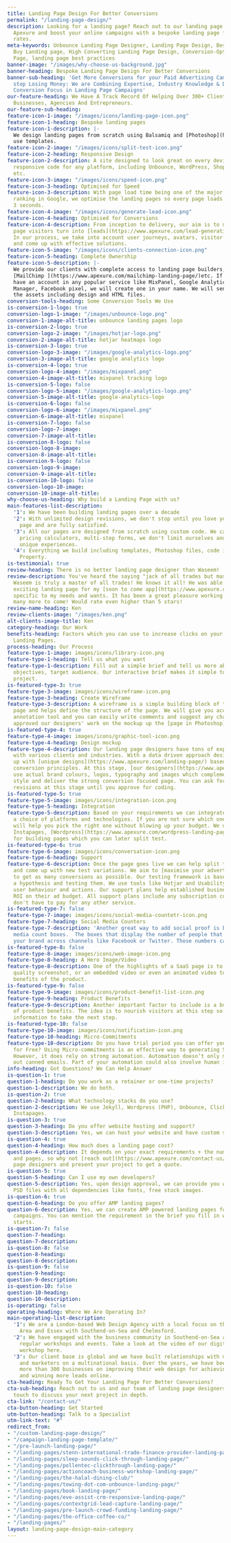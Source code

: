 ```yaml
---
title: Landing Page Design For Better Conversions
permalink: "/landing-page-design/"
description: Looking for a landing page? Reach out to our landing page designers at
  Apexure and boost your online campaigns with a bespoke landing page for better conversion
  rates.
meta-keywords: Unbounce Landing Page Designer, Landing Page Design, Best Landing Pages,
  Buy Landing page, High Converting Landing Page Design, Conversion-Optimized Landing
  Page, landing page best practices
banner-image: "/images/why-choose-us-background.jpg"
banner-heading: Bespoke Landing Page Design For Better Conversions
banner-sub-heading: 'Get More Conversions for your Paid Advertising Campaigns and
  stop Losing Money: We are Combining Expertise, Industry Knowledge & Design for Ultimate
  Conversion Focus in Landing Page Campaigns'
our-feature-heading: We Have A Track Record Of Helping Over 300+ Clients Including
  Businesses, Agencies And Entrepreneurs.
our-feature-sub-heading: 
feature-icon-1-image: "/images/icons/landing-page-icon.png"
feature-icon-1-heading: Bespoke landing pages
feature-icon-1-description: |-
  We design landing pages from scratch using Balsamiq and [Photoshop](https://www.apexure.com/photoshop-landing-page/).Every landing page is unique and tailored for your business. We use Psychological Persuasive drivers to turn your page into a [lead generating machine](https://www.apexure.com/lead-capture-page-template/). Everything on your landing page is designed and hand coded from scratch, we do not
  use templates.
feature-icon-2-image: "/images/icons/split-test-icon.png"
feature-icon-2-heading: Responsive Design
feature-icon-2-description: A site designed to look great on every device. Custom
  responsive code for any platform, including Unbounce, WordPress, Shopify, Jekyll,
  etc.
feature-icon-3-image: "/images/icons/speed-icon.png"
feature-icon-3-heading: Optimised for Speed
feature-icon-3-description: With page load time being one of the major factors for
  ranking in Google, we optimise the landing pages so every page loads in less than
  3 seconds.
feature-icon-4-image: "/images/icons/generate-lead-icon.png"
feature-icon-4-heading: Optimised for Conversions
feature-icon-4-description: From inception to delivery, our aim is to make your landing
  page visitors turn into [leads](https://www.apexure.com/lead-generation-page-template/).
  In our process, we take into account user journeys, avatars, visitor objections
  and come up with effective solutions.
feature-icon-5-image: "/images/icons/clients-connection-icon.png"
feature-icon-5-heading: Complete Ownership
feature-icon-5-description: |-
  We provide our clients with complete access to landing page builders, including access to tools like [Unbounce](https://www.apexure.com/unbounce-landing-page-designer/),
  [MailChimp ](https://www.apexure.com/mailchimp-landing-page/)etc. If you do not
  have an account in any popular service like MixPanel, Google Analytics, Google tag
  Manager, Facebook pixel, we will create one in your name. We will send over all
  the assets including design and HTML files.
conversion-tools-heading: Some Conversion Tools We Use
is-conversion-1-logo: true
conversion-logo-1-image: "/images/unbounce-logo.png"
conversion-1-image-alt-title: unbounce landing pages logo
is-conversion-2-logo: true
conversion-logo-2-image: "/images/hotjar-logo.png"
conversion-2-image-alt-title: hotjar heatmaps logo
is-conversion-3-logo: true
conversion-logo-3-image: "/images/google-analytics-logo.png"
conversion-3-image-alt-title: google analytics logo
is-conversion-4-logo: true
conversion-logo-4-image: "/images/mixpanel.png"
conversion-4-image-alt-title: mixpanel tracking logo
is-conversion-5-logo: false
conversion-logo-5-image: "/images/google-analytics-logo.png"
conversion-5-image-alt-title: google-analytics-logo
is-conversion-6-logo: false
conversion-logo-6-image: "/images/mixpanel.png"
conversion-6-image-alt-title: mixpanel
is-conversion-7-logo: false
conversion-logo-7-image: 
conversion-7-image-alt-title: 
is-conversion-8-logo: false
conversion-logo-8-image: 
conversion-8-image-alt-title: 
is-conversion-9-logo: false
conversion-logo-9-image: 
conversion-9-image-alt-title: 
is-conversion-10-logo: false
conversion-logo-10-image: 
conversion-10-image-alt-title: 
why-choose-us-heading: Why build a Landing Page with us?
main-features-list-description:
  '1': We have been building landing pages over a decade
  '2': With unlimited design revisions, we don't stop until you love your new landing
    page and are fully satisfied.
  '3': All our pages are designed from scratch using custom code. We can build custom
    pricing calculators, multi-step forms, we don't limit ourselves and push to create
    unique experiences.
  '4': Everything we build including templates, Photoshop files, code is your Intellectual
    Property.
is-testimonial: true
review-heading: There is no better landing page designer than Waseem!
review-description: You've heard the saying "jack of all trades but master of none."
  Waseem is truly a master of all trades! He knows it all! He was able to create an
  exciting landing page for my [soon to come app](https://www.apexure.com/mobile-landing-page/)
  specific to my needs and wants. It has been a great pleasure working with you, and
  many more to come! Would rate even higher than 5 stars!
review-name-heading: Ken
review-clients-image: "/images/ken.png"
alt-clients-image-title: Ken
category-heading: Our Work
benefits-heading: Factors which you can use to increase clicks on your Mobile App
  Landing Pages.
process-heading: Our Process
feature-type-1-image: images/icons/library-icon.png
feature-type-1-heading: Tell us what you want
feature-type-1-description: Fill out a simple brief and tell us more about your business
  objectives, target audience. Our interactive brief makes it simple to describe your
  project.
is-featured-type-3: true
feature-type-3-image: images/icons/wireframe-icon.png
feature-type-3-heading: Create Wireframe
feature-type-3-description: A wireframe is a simple building block of the landing
  page and helps define the structure of the page. We will give you access to our
  annotation tool and you can easily write comments and suggest any changes. Once
  approved our designers' work on the mockup up the [page in Photoshop](https://www.apexure.com/photoshop-landing-page/).
is-featured-type-4: true
feature-type-4-image: images/icons/graphic-tool-icon.png
feature-type-4-heading: Design mockup
feature-type-4-description: Our landing page designers have tons of experience working
  with various clients and industries. With a data driven approach designers come
  up with [unique designs](https://www.apexure.com/landing-page/) based on strong
  conversion principles. At this stage, [our designers](https://www.apexure.com/unbounce-landing-page-designer/)
  use actual brand colours, logos, typography and images which complement the brand
  style and deliver the strong conversion focused page. You can ask for unlimited
  revisions at this stage until you approve for coding.
is-featured-type-5: true
feature-type-5-image: images/icons/integration-icon.png
feature-type-5-heading: Integration
feature-type-5-description: Based on your requirements we can integrate the page with
  a choice of platforms and technologies. If you are not sure which one to use, we
  will help you pick the right one without blowing up your budget. We use [Unbounce](https://www.apexure.com/unbounce-landing-page-designer/),
  Instapages, [Wordpress](https://www.apexure.com/wordpress-landing-page/), Clickfunnels
  for building pages which you can later split test.
is-featured-type-6: true
feature-type-6-image: images/icons/conversation-icon.png
feature-type-6-heading: Support
feature-type-6-description: Once the page goes live we can help split test the page
  and come up with new test variations. We aim to [maximise your advertising budget](https://www.apexure.com/ppc-landing-page/)
  to get as many conversions as possible. Our testing framework is based on creating
  a hypothesis and testing them. We use tools like Hotjar and UsabilityHub to understand
  user behaviour and actions. Our support plans help established businesses to maximise
  ROI on their ad budget. All support plans include any subscription costs so you
  don't have to pay for any other service.
is-featured-type-7: false
feature-type-7-image: images/icons/social-media-countetr-icon.png
feature-type-7-heading: Social Media Counters
feature-type-7-description: 'Another great way to add social proof is by adding social
  media count boxes.  The boxes that display the number of people that have liked
  your brand across channels like Facebook or Twitter. Those numbers can’t be faked. '
is-featured-type-8: false
feature-type-8-image: images/icons/web-image-icon.png
feature-type-8-heading: A Hero Image/Video
feature-type-8-description: One of the highlights of a SaaS page is to include a high
  quality screenshot, or an embedded video or even an animated video to explain the
  benefits of the product.
is-featured-type-9: false
feature-type-9-image: images/icons/product-benefit-list-icon.png
feature-type-9-heading: Product Benefits
feature-type-9-description: Another important factor to include is a bulleted list
  of product benefits. The idea is to nourish visitors at this step so they get enough
  information to take the next step.
is-featured-type-10: false
feature-type-10-image: images/icons/notification-icon.png
feature-type-10-heading: Micro-Commitments
feature-type-10-description: Do you have trial period you can offer your customers
  for Free? Using Micro-commitments is an effective way to generating SaaS sign-ups.
  However, it does rely on strong automation. Automation doesn’t only mean sending
  out canned emails. Part of your automation could also involve human interaction.
info-heading: Got Questions? We Can Help Answer
is-question-1: true
question-1-heading: Do you work as a retainer or one-time projects?
question-1-description: We do both.
is-question-2: true
question-2-heading: What technology stacks do you use?
question-2-description: We use Jekyll, Wordpress (PHP), Unbounce, Clickfunnels and
  Instapages.
is-question-3: true
question-3-heading: Do you offer website hosting and support?
question-3-description: Yes, we can host your website and have custom support packages.
is-question-4: true
question-4-heading: How much does a landing page cost?
question-4-description: It depends on your exact requirements + the number of variations
  and pages, so why not [reach out](https://www.apexure.com/contact-us/) to our landing
  page designers and present your project to get a quote.
is-question-5: true
question-5-heading: Can I use my own developers?
question-5-description: Yes, upon design approval, we can provide you with editable
  PSD files with all dependencies like fonts, free stock images.
is-question-6: true
question-6-heading: Do you offer AMP landing pages?
question-6-description: Yes, we can create AMP powered landing pages for your mobile
  campaigns. You can mention the requirement in the brief you fill in when the project
  starts.
is-question-7: false
question-7-heading: 
question-7-description: 
is-question-8: false
question-8-heading: 
question-8-description: 
is-question-9: false
question-9-heading: 
question-9-description: 
is-question-10: false
question-10-heading: 
question-10-description: 
is-operating: false
operating-heading: Where We Are Operating In?
main-operating-list-description:
  '1': We are a London-based Web Design Agency with a local focus on the Greater London
    Area and Essex with Southend-on-Sea and Chelmsford.
  '2': We have engaged with the business community in Southend-on-Sea and Essex with
    regular workshops and events. Take a look at the video of our digital marketing
    workshop here.
  '3': Our client base is global and we have built relationships with many businesses
    and marketers on a multinational basis. Over the years, we have been working with
    more than 300 businesses on improving their web design for achieving higher conversions
    and winning more leads online.
cta-heading: Ready To Get Your Landing Page For Better Conversions?
cta-sub-heading: Reach out to us and our team of landing page designers will be in
  touch to discuss your next project in depth.
cta-link: "/contact-us/"
cta-button-heading: Get Started
utm-button-heading: Talk to a Specialist
utm-link-text: "#"
redirect_from:
- "/custom-landing-page-design/"
- "/campaign-landing-page-template/"
- "/pre-launch-landing-page/"
- "/landing-pages/stenn-international-trade-finance-provider-landing-page/"
- "/landing-pages/sleep-sounds-click-through-landing-page/"
- "/landing-pages/pollentec-clickthrough-landing-page/"
- "/landing-pages/actioncoach-business-workshop-landing-page/"
- "/landing-pages/the-halal-dining-club/"
- "/landing-pages/towing-dot-com-unbounce-landing-page/"
- "/landing-pages/book-landing-page/"
- "/landing-pages/eve-assist-crm-responsive-landing-page/"
- "/landing-pages/contextgrid-lead-capture-landing-page/"
- "/landing-pages/pre-launch-crowd-funding-landing-page/"
- "/landing-pages/the-office-coffee-co/"
- "/landing-pages/"
layout: landing-page-design-main-category
---
```


